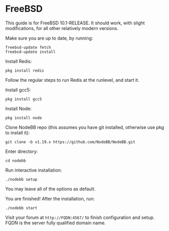 FreeBSD
=======

This guide is for FreeBSD 10.1-RELEASE. It should work, with slight
modifications, for all other relatively modern versions.

Make sure you are up to date, by running:

```
freebsd-update fetch
freebsd-update install
```

Install Redis:

```
pkg install redis
```

Follow the regular steps to run Redis at the runlevel, and start it.

Install gcc5:

```
pkg install gcc5
```

Install Node:

```
pkg install node
```

Clone NodeBB repo (this assumes you have git installed, otherwise use
pkg to install it):

```
git clone -b v1.19.x https://github.com/NodeBB/NodeBB.git
```

Enter directory:

```
cd nodebb
```

Run interactive installation:

```
./nodebb setup
```

You may leave all of the options as default.

You are finished! After the installation, run:

```
./nodebb start
```

Visit your forum at `http://FQDN:4567/` to finish configuration and
setup. FQDN is the server fully qualified domain name.
